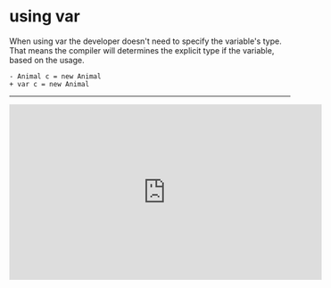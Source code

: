 ﻿# using var

When using var the developer doesn't need to specify the variable's type.  
That means the compiler will determines the explicit type if the variable, based on the usage.  
```csdiff
- Animal c = new Animal 
+ var c = new Animal
```
---
<iframe width="560" height="315" src="https://www.youtube.com/embed/z0aQ1d9MSnU?list=PL1DEQjXG2xnKI3TL-gsy91eXbh3ytOt6h" frameborder="0" allowfullscreen></iframe>
